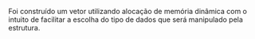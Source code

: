 Foi construído um vetor utilizando alocação de memória dinâmica com o intuito de facilitar a escolha do tipo de dados que será manipulado pela estrutura.
